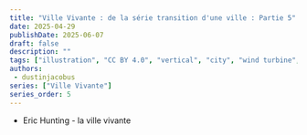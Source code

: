 ```yaml
---
title: "Ville Vivante : de la série transition d'une ville : Partie 5"
date: 2025-04-29
publishDate: 2025-06-07
draft: false
description: ""
tags: ["illustration", "CC BY 4.0", "vertical", "city", "wind turbine", "people", "transport"]
authors:
 - dustinjacobus
series: ["Ville Vivante"]
series_order: 5
---
```


- Eric Hunting - la ville vivante

